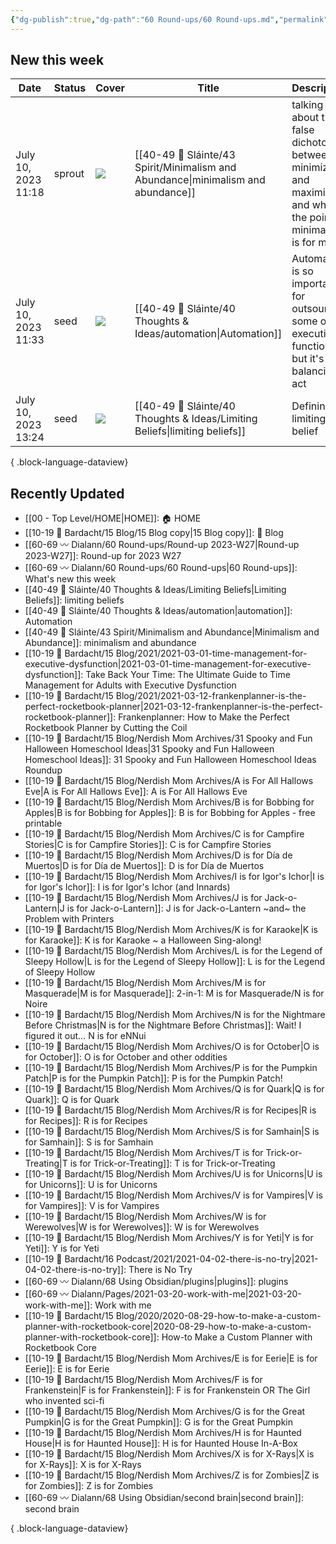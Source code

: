 ```yaml
---
{"dg-publish":true,"dg-path":"60 Round-ups/60 Round-ups.md","permalink":"/60-round-ups/60-round-ups/","title":"What's new this week","pinned":true,"contentClasses":"cards cards-2-1","noteIcon":"","created":"","updated":"2023-07-13T14:47:14.096-04:00"}
---
```



## New this week

| Date                | Status | Cover                                                                                                                                                                                                              | Title                                                                                | Description                                                                                                     |
| ------------------- | ------ | ------------------------------------------------------------------------------------------------------------------------------------------------------------------------------------------------------------------ | ------------------------------------------------------------------------------------ | --------------------------------------------------------------------------------------------------------------- |
| July 10, 2023 11:18 | sprout | ![](https://images.unsplash.com/photo-1535837436558-f4a66525fef6?ixid=M3wzNjAwOTd8MHwxfHNlYXJjaHw2Nnx8cGVucyUyMGpvdXJuYWx8ZW58MHx8fHwxNjg5Mjk1OTgxfDA&ixlib=rb-4.0.3?2)                                            | [[40-49 🔅 Sláinte/43 Spirit/Minimalism and Abundance\|minimalism and abundance]] | talking about the false dichotomy between minimizing and maximizing, and what the point of minimalism is for me |
| July 10, 2023 11:33 | seed   | ![](https://images.unsplash.com/photo-1647427060118-4911c9821b82?crop=entropy&cs=tinysrgb&fit=max&fm=jpg&ixid=M3wzNjAwOTd8MHwxfHNlYXJjaHwzMHx8YXV0b21hdGljfGVufDB8fHx8MTY4OTI3MzI3Nnww&ixlib=rb-4.0.3&q=80&w=1080) | [[40-49 🔅 Sláinte/40 Thoughts & Ideas/automation\|Automation]]                   | Automation is so important for outsourcing some of my executive functioning, but it's a balancing act           |
| July 10, 2023 13:24 | seed   | ![](https://images.unsplash.com/photo-1579447167432-ba8b796e5de1?crop=entropy&cs=tinysrgb&fit=max&fm=jpg&ixid=M3wzNjAwOTd8MHwxfHNlYXJjaHwyfHxsaW1pdHxlbnwwfHx8fDE2ODkyOTg0Mjd8MA&ixlib=rb-4.0.3&q=80&w=1080)       | [[40-49 🔅 Sláinte/40 Thoughts & Ideas/Limiting Beliefs\|limiting beliefs]]       | Defining a limiting belief                                                                                      |

{ .block-language-dataview}

## Recently Updated
- [[00 - Top Level/HOME\|HOME]]: 🏠 HOME
- [[10-19 💢 Bardacht/15 Blog/15 Blog copy\|15 Blog copy]]: 📌 Blog
- [[60-69 〰️ Dialann/60 Round-ups/Round-up 2023-W27\|Round-up 2023-W27]]: Round-up for 2023 W27
- [[60-69 〰️ Dialann/60 Round-ups/60 Round-ups\|60 Round-ups]]: What's new this week
- [[40-49 🔅 Sláinte/40 Thoughts & Ideas/Limiting Beliefs\|Limiting Beliefs]]: limiting beliefs
- [[40-49 🔅 Sláinte/40 Thoughts & Ideas/automation\|automation]]: Automation
- [[40-49 🔅 Sláinte/43 Spirit/Minimalism and Abundance\|Minimalism and Abundance]]: minimalism and abundance
- [[10-19 💢 Bardacht/15 Blog/2021/2021-03-01-time-management-for-executive-dysfunction\|2021-03-01-time-management-for-executive-dysfunction]]: Take Back Your Time: The Ultimate Guide to Time Management for Adults with Executive Dysfunction
- [[10-19 💢 Bardacht/15 Blog/2021/2021-03-12-frankenplanner-is-the-perfect-rocketbook-planner\|2021-03-12-frankenplanner-is-the-perfect-rocketbook-planner]]: Frankenplanner: How to Make the Perfect Rocketbook Planner by Cutting the Coil
- [[10-19 💢 Bardacht/15 Blog/Nerdish Mom Archives/31 Spooky and Fun Halloween Homeschool Ideas\|31 Spooky and Fun Halloween Homeschool Ideas]]: 31 Spooky and Fun Halloween Homeschool Ideas Roundup
- [[10-19 💢 Bardacht/15 Blog/Nerdish Mom Archives/A is For All Hallows Eve\|A is For All Hallows Eve]]: A is For All Hallows Eve
- [[10-19 💢 Bardacht/15 Blog/Nerdish Mom Archives/B is for Bobbing for Apples\|B is for Bobbing for Apples]]: B is for Bobbing for Apples - free printable
- [[10-19 💢 Bardacht/15 Blog/Nerdish Mom Archives/C is for Campfire Stories\|C is for Campfire Stories]]: C is for Campfire Stories
- [[10-19 💢 Bardacht/15 Blog/Nerdish Mom Archives/D is for Día de Muertos\|D is for Día de Muertos]]: D is for Día de Muertos
- [[10-19 💢 Bardacht/15 Blog/Nerdish Mom Archives/I is for Igor's Ichor\|I is for Igor's Ichor]]: I is for Igor's Ichor (and Innards)
- [[10-19 💢 Bardacht/15 Blog/Nerdish Mom Archives/J is for Jack-o-Lantern\|J is for Jack-o-Lantern]]: J is for Jack-o-Lantern ~and~ the Problem with Printers
- [[10-19 💢 Bardacht/15 Blog/Nerdish Mom Archives/K is for Karaoke\|K is for Karaoke]]: K is for Karaoke ~ a Halloween Sing-along!
- [[10-19 💢 Bardacht/15 Blog/Nerdish Mom Archives/L is for the Legend of Sleepy Hollow\|L is for the Legend of Sleepy Hollow]]: L is for the Legend of Sleepy Hollow
- [[10-19 💢 Bardacht/15 Blog/Nerdish Mom Archives/M is for Masquerade\|M is for Masquerade]]: 2-in-1: M is for Masquerade/N is for Noire
- [[10-19 💢 Bardacht/15 Blog/Nerdish Mom Archives/N is for the Nightmare Before Christmas\|N is for the Nightmare Before Christmas]]: Wait! I figured it out… N is for eNNui
- [[10-19 💢 Bardacht/15 Blog/Nerdish Mom Archives/O is for October\|O is for October]]: O is for October and other oddities
- [[10-19 💢 Bardacht/15 Blog/Nerdish Mom Archives/P is for the Pumpkin Patch\|P is for the Pumpkin Patch]]: P is for the Pumpkin Patch!
- [[10-19 💢 Bardacht/15 Blog/Nerdish Mom Archives/Q is for Quark\|Q is for Quark]]: Q is for Quark
- [[10-19 💢 Bardacht/15 Blog/Nerdish Mom Archives/R is for Recipes\|R is for Recipes]]: R is for Recipes
- [[10-19 💢 Bardacht/15 Blog/Nerdish Mom Archives/S is for Samhain\|S is for Samhain]]: S is for Samhain
- [[10-19 💢 Bardacht/15 Blog/Nerdish Mom Archives/T is for Trick-or-Treating\|T is for Trick-or-Treating]]: T is for Trick-or-Treating
- [[10-19 💢 Bardacht/15 Blog/Nerdish Mom Archives/U is for Unicorns\|U is for Unicorns]]: U is for Unicorns
- [[10-19 💢 Bardacht/15 Blog/Nerdish Mom Archives/V is for Vampires\|V is for Vampires]]: V is for Vampires
- [[10-19 💢 Bardacht/15 Blog/Nerdish Mom Archives/W is for Werewolves\|W is for Werewolves]]: W is for Werewolves
- [[10-19 💢 Bardacht/15 Blog/Nerdish Mom Archives/Y is for Yeti\|Y is for Yeti]]: Y is for Yeti
- [[10-19 💢 Bardacht/16 Podcast/2021/2021-04-02-there-is-no-try\|2021-04-02-there-is-no-try]]: There is No Try
- [[60-69 〰️ Dialann/68 Using Obsidian/plugins\|plugins]]: plugins
- [[60-69 〰️ Dialann/Pages/2021-03-20-work-with-me\|2021-03-20-work-with-me]]: Work with me
- [[10-19 💢 Bardacht/15 Blog/2020/2020-08-29-how-to-make-a-custom-planner-with-rocketbook-core\|2020-08-29-how-to-make-a-custom-planner-with-rocketbook-core]]: How-to Make a Custom Planner with Rocketbook Core
- [[10-19 💢 Bardacht/15 Blog/Nerdish Mom Archives/E is for Eerie\|E is for Eerie]]: E is for Eerie
- [[10-19 💢 Bardacht/15 Blog/Nerdish Mom Archives/F is for Frankenstein\|F is for Frankenstein]]: F is for Frankenstein OR The Girl who invented sci-fi
- [[10-19 💢 Bardacht/15 Blog/Nerdish Mom Archives/G is for the Great Pumpkin\|G is for the Great Pumpkin]]: G is for the Great Pumpkin
- [[10-19 💢 Bardacht/15 Blog/Nerdish Mom Archives/H is for Haunted House\|H is for Haunted House]]: H is for Haunted House In-A-Box
- [[10-19 💢 Bardacht/15 Blog/Nerdish Mom Archives/X is for X-Rays\|X is for X-Rays]]: X is for X-Rays
- [[10-19 💢 Bardacht/15 Blog/Nerdish Mom Archives/Z is for Zombies\|Z is for Zombies]]: Z is for Zombies
- [[60-69 〰️ Dialann/68 Using Obsidian/second brain\|second brain]]: second brain

{ .block-language-dataview}







